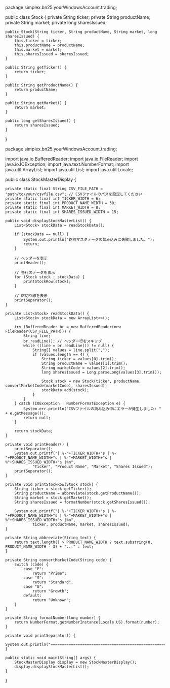 package simplex.bn25.yourWindowsAccount.trading;

public class Stock {
    private String ticker;
    private String productName;
    private String market;
    private long sharesIssued;

    public Stock(String ticker, String productName, String market, long sharesIssued) {
        this.ticker = ticker;
        this.productName = productName;
        this.market = market;
        this.sharesIssued = sharesIssued;
    }

    public String getTicker() {
        return ticker;
    }

    public String getProductName() {
        return productName;
    }

    public String getMarket() {
        return market;
    }

    public long getSharesIssued() {
        return sharesIssued;
    }
}



package simplex.bn25.yourWindowsAccount.trading;

import java.io.BufferedReader;
import java.io.FileReader;
import java.io.IOException;
import java.text.NumberFormat;
import java.util.ArrayList;
import java.util.List;
import java.util.Locale;

public class StockMasterDisplay {

    private static final String CSV_FILE_PATH = "path/to/your/csvfile.csv"; // CSVファイルのパスを設定してください
    private static final int TICKER_WIDTH = 6;
    private static final int PRODUCT_NAME_WIDTH = 30;
    private static final int MARKET_WIDTH = 8;
    private static final int SHARES_ISSUED_WIDTH = 15;

    public void displayStockMasterList() {
        List<Stock> stockData = readStockData();

        if (stockData == null) {
            System.out.println("銘柄マスタデータの読み込みに失敗しました。");
            return;
        }

        // ヘッダーを表示
        printHeader();

        // 各行のデータを表示
        for (Stock stock : stockData) {
            printStockRow(stock);
        }

        // 区切り線を表示
        printSeparator();
    }

    private List<Stock> readStockData() {
        List<Stock> stockData = new ArrayList<>();

        try (BufferedReader br = new BufferedReader(new FileReader(CSV_FILE_PATH))) {
            String line;
            br.readLine(); // ヘッダー行をスキップ
            while ((line = br.readLine()) != null) {
                String[] values = line.split(",");
                if (values.length == 4) {
                    String ticker = values[0].trim();
                    String productName = values[1].trim();
                    String marketCode = values[2].trim();
                    long sharesIssued = Long.parseLong(values[3].trim());

                    Stock stock = new Stock(ticker, productName, convertMarketCode(marketCode), sharesIssued);
                    stockData.add(stock);
                }
            }
        } catch (IOException | NumberFormatException e) {
            System.err.println("CSVファイルの読み込み中にエラーが発生しました: " + e.getMessage());
            return null;
        }

        return stockData;
    }

    private void printHeader() {
        printSeparator();
        System.out.printf("| %-"+TICKER_WIDTH+"s | %-"+PRODUCT_NAME_WIDTH+"s | %-"+MARKET_WIDTH+"s | %"+SHARES_ISSUED_WIDTH+"s |%n",
                "Ticker", "Product Name", "Market", "Shares Issued");
        printSeparator();
    }

    private void printStockRow(Stock stock) {
        String ticker = stock.getTicker();
        String productName = abbreviate(stock.getProductName());
        String market = stock.getMarket();
        String sharesIssued = formatNumber(stock.getSharesIssued());

        System.out.printf("| %-"+TICKER_WIDTH+"s | %-"+PRODUCT_NAME_WIDTH+"s | %-"+MARKET_WIDTH+"s | %"+SHARES_ISSUED_WIDTH+"s |%n",
                ticker, productName, market, sharesIssued);
    }

    private String abbreviate(String text) {
        return text.length() > PRODUCT_NAME_WIDTH ? text.substring(0, PRODUCT_NAME_WIDTH - 3) + "..." : text;
    }

    private String convertMarketCode(String code) {
        switch (code) {
            case "P":
                return "Prime";
            case "S":
                return "Standard";
            case "G":
                return "Growth";
            default:
                return "Unknown";
        }
    }

    private String formatNumber(long number) {
        return NumberFormat.getNumberInstance(Locale.US).format(number);
    }

    private void printSeparator() {
        System.out.println("==========================================================================");
    }

    public static void main(String[] args) {
        StockMasterDisplay display = new StockMasterDisplay();
        display.displayStockMasterList();
    }
}




